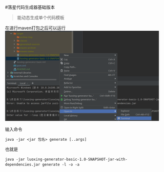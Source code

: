 #落星代码生成器基础版本
>能动态生成单个代码模板
 
在进行maven打包之后可以运行
![img.png](img.png)

输入命令

`
java -jar <jar 包名> generate [..args]
`

也就是

`
java -jar luoxing-generator-basic-1.0-SNAPSHOT-jar-with-dependencies.jar generate -l -o -a
`
